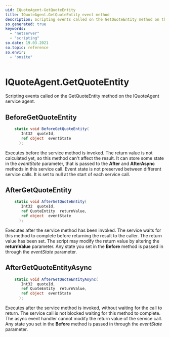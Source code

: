 ```yaml
---
uid: IQuoteAgent-GetQuoteEntity
title: IQuoteAgent.GetQuoteEntity event method
description: Scripting events called on the GetQuoteEntity method on the IQuoteAgent service agent.
so.generated: true
keywords:
  - "netserver"
  - "scripting"
so.date: 19.03.2021
so.topic: reference
so.envir:
  - "onsite"
---
```

# IQuoteAgent.GetQuoteEntity

Scripting events called on the <see cref='M:SuperOffice.CRM.Services.IQuoteAgent.GetQuoteEntity'>GetQuoteEntity</see> method on the <see cref='IQuoteAgent'>IQuoteAgent</see>  service agent.

## BeforeGetQuoteEntity
```cs
    static void BeforeGetQuoteEntity(
       Int32  quoteId,
       ref object  eventState
      );
```
Executes before the service method is invoked.
The return value is not calculated yet, so this method can't affect the result.
It can store some state in the *eventState* parameter, that is passed to the **After** and **AfterAsync** methods in this service call.
Event state is not preserved between different service calls. It is set to null at the start of each service call.
## AfterGetQuoteEntity
```cs
    static void AfterGetQuoteEntity(
       Int32  quoteId,
       ref QuoteEntity  returnValue,
       ref object  eventState
      );
```
Executes after the service method has been invoked. The service waits for this method to complete before returning the result to the caller.
The return value has been set. The script may modify the return value by altering the **returnValue** parameter.
Any state you set in the **Before** method is passed in through the *eventState* parameter.
## AfterGetQuoteEntityAsync
```cs
    static void AfterGetQuoteEntityAsync(
       Int32  quoteId,
       ref QuoteEntity  returnValue,
       ref object  eventState
      );
```
Executes after the service method is invoked, without waiting for the call to return.
The service call is not blocked waiting for this method to complete.
The async event handler cannot modify the return value of the service call.
Any state you set in the **Before** method is passed in through the *eventState* parameter.

